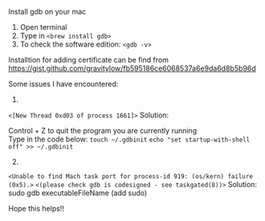 Install gdb on your mac 
1. Open terminal 
2. Type in `<brew install gdb>`
3. To check the software edition: `<gdb -v>`

Installtion for adding certificate can be find from 
https://gist.github.com/gravitylow/fb595186ce6068537a6e9da6d8b5b96d


Some issues I have encountered: 

1. 
`<[New Thread 0xd03 of process 1661]>`
 Solution: 

 Control + Z to quit the program you are currently running  
 Type in the code below: 
 `touch ~/.gdbinit`
 `echo "set startup-with-shell off" >> ~/.gdbinit`
 

2. 
`<Unable to find Mach task port for process-id 919: (os/kern) failure (0x5).>`
 `<(please check gdb is codesigned - see taskgated(8))>`
 Solution: sudo gdb executableFileName (add sudo) 
 
 
 Hope this helps!! 
